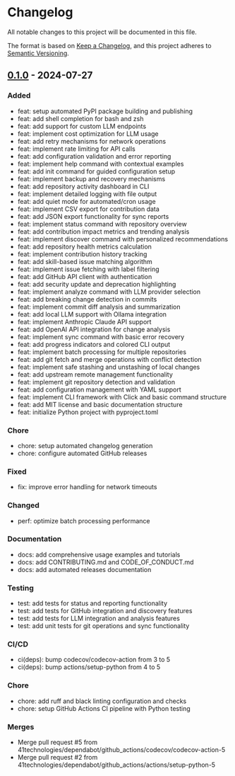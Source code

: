 # Changelog

All notable changes to this project will be documented in this file.

The format is based on [Keep a Changelog](https://keepachangelog.com/en/1.0.0/),
and this project adheres to [Semantic Versioning](https://semver.org/spec/v2.0.0.html).

## [0.1.0] - 2024-07-27

### Added
- feat: setup automated PyPI package building and publishing
- feat: add shell completion for bash and zsh
- feat: add support for custom LLM endpoints
- feat: implement cost optimization for LLM usage
- feat: add retry mechanisms for network operations
- feat: implement rate limiting for API calls
- feat: add configuration validation and error reporting
- feat: implement help command with contextual examples
- feat: add init command for guided configuration setup
- feat: implement backup and recovery mechanisms
- feat: add repository activity dashboard in CLI
- feat: implement detailed logging with file output
- feat: add quiet mode for automated/cron usage
- feat: implement CSV export for contribution data
- feat: add JSON export functionality for sync reports
- feat: implement status command with repository overview
- feat: add contribution impact metrics and trending analysis
- feat: implement discover command with personalized recommendations
- feat: add repository health metrics calculation
- feat: implement contribution history tracking
- feat: add skill-based issue matching algorithm
- feat: implement issue fetching with label filtering
- feat: add GitHub API client with authentication
- feat: add security update and deprecation highlighting
- feat: implement analyze command with LLM provider selection
- feat: add breaking change detection in commits
- feat: implement commit diff analysis and summarization
- feat: add local LLM support with Ollama integration
- feat: implement Anthropic Claude API support
- feat: add OpenAI API integration for change analysis
- feat: implement sync command with basic error recovery
- feat: add progress indicators and colored CLI output
- feat: implement batch processing for multiple repositories
- feat: add git fetch and merge operations with conflict detection
- feat: implement safe stashing and unstashing of local changes
- feat: add upstream remote management functionality
- feat: implement git repository detection and validation
- feat: add configuration management with YAML support
- feat: implement CLI framework with Click and basic command structure
- feat: add MIT license and basic documentation structure
- feat: initialize Python project with pyproject.toml

### Chore
- chore: setup automated changelog generation
- chore: configure automated GitHub releases

### Fixed
- fix: improve error handling for network timeouts

### Changed
- perf: optimize batch processing performance

### Documentation
- docs: add comprehensive usage examples and tutorials
- docs: add CONTRIBUTING.md and CODE_OF_CONDUCT.md
- docs: add automated releases documentation

### Testing
- test: add tests for status and reporting functionality
- test: add tests for GitHub integration and discovery features
- test: add tests for LLM integration and analysis features
- test: add unit tests for git operations and sync functionality

### CI/CD
- ci(deps): bump codecov/codecov-action from 3 to 5
- ci(deps): bump actions/setup-python from 4 to 5

### Chore
- chore: add ruff and black linting configuration and checks
- chore: setup GitHub Actions CI pipeline with Python testing

### Merges
- Merge pull request #5 from 41technologies/dependabot/github_actions/codecov/codecov-action-5
- Merge pull request #2 from 41technologies/dependabot/github_actions/actions/setup-python-5

[0.1.0]: https://github.com/41technologies/gitco/releases/tag/v0.1.0
